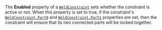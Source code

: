 The **Enabled** property of a [`WeldConstraint`](https://create.roblox.com/docs/reference/engine/classes/WeldConstraint) sets whether the
constraint is active or not. When this property is set to true, if the
constraint's [`WeldConstraint.Part0`](https://create.roblox.com/docs/reference/engine/classes/WeldConstraint#Part0) and [`WeldConstraint.Part1`](https://create.roblox.com/docs/reference/engine/classes/WeldConstraint#Part1)
properties are set, then the constraint will ensure that its two connected
parts will be locked together.